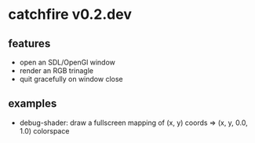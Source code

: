 # catchfire v0.2.dev

## features
- open an SDL/OpenGl window
- render an RGB trinagle
- quit gracefully on window close

## examples
- debug-shader: draw a fullscreen mapping of (x, y) coords => (x, y, 0.0, 1.0) colorspace 
